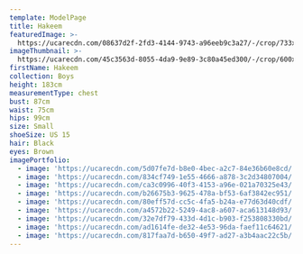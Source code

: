 ```yaml
---
template: ModelPage
title: Hakeem
featuredImage: >-
  https://ucarecdn.com/08637d2f-2fd3-4144-9743-a96eeb9c3a27/-/crop/733x495/0,0/-/preview/
imageThumbnail: >-
  https://ucarecdn.com/45c3563d-8055-4da9-9e89-3c80a45ed300/-/crop/600x834/16,28/-/preview/
firstName: Hakeem
collection: Boys
height: 183cm
measurementType: chest
bust: 87cm
waist: 75cm
hips: 99cm
size: Small
shoeSize: US 15
hair: Black
eyes: Brown
imagePortfolio:
  - image: 'https://ucarecdn.com/5d07fe7d-b8e0-4bec-a2c7-84e36b60e8cd/'
  - image: 'https://ucarecdn.com/834cf749-1e55-4666-a878-3c2d34807004/'
  - image: 'https://ucarecdn.com/ca3c0996-40f3-4153-a96e-021a70325e43/'
  - image: 'https://ucarecdn.com/b26675b3-9625-478a-bf53-6af3842ec951/'
  - image: 'https://ucarecdn.com/80eff57d-cc5c-4fa5-b24a-e77d63d40cdf/'
  - image: 'https://ucarecdn.com/a4572b22-5249-4ac8-a607-aca613148d93/'
  - image: 'https://ucarecdn.com/32e7df79-433d-4d1c-b903-f253808330bd/'
  - image: 'https://ucarecdn.com/ad1614fe-de32-4e53-96da-faef11c64621/'
  - image: 'https://ucarecdn.com/817faa7d-b650-49f7-ad27-a3b4aac22c5b/'
---
```


